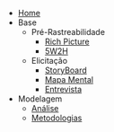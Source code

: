 - [Home](/)
- Base
  - Pré-Rastreabilidade
    - [Rich Picture](preTraceability/RichPicture.md)
    - [5W2H](preTraceability/5W2H.md)
  - Elicitação
    - [StoryBoard](Elicitation/StoryBoard.md)
    - [Mapa Mental](Elicitation/MapaMental.md)
    - [Entrevista](Elicitation/Entrevista.md)
- Modelagem
  - [Análise](Modeling/Analise.md)
  - [Metodologias](Modeling/Metodologias.md)
